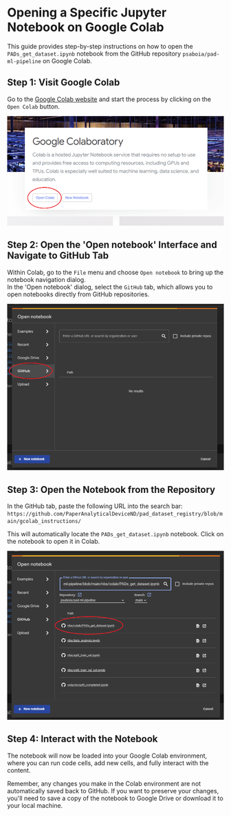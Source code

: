 # Opening a Specific Jupyter Notebook on Google Colab

This guide provides step-by-step instructions on how to open the `PADs_get_dataset.ipynb` notebook from the GitHub repository `psaboia/pad-ml-pipeline` on Google Colab.

## Step 1: Visit Google Colab
Go to the [Google Colab website](figs/https://colab.research.google.com/) and start the process by clicking on the `Open Colab` button.

![Google Colab Home](figs/1__gcolab.png)

## Step 2: Open the 'Open notebook' Interface and Navigate to GitHub Tab
Within Colab, go to the `File` menu and choose `Open notebook` to bring up the notebook navigation dialog.\
In the 'Open notebook' dialog, select the `GitHub` tab, which allows you to open notebooks directly from GitHub repositories.

![Open notebook Interface](figs/2__gcolab.png)

## Step 3: Open the Notebook from the Repository
In the GitHub tab, paste the following URL into the search bar:
`https://github.com/PaperAnalyticalDeviceND/pad_dataset_registry/blob/main/gcolab_instructions/`

This will automatically locate the `PADs_get_dataset.ipynb` notebook. Click on the notebook to open it in Colab.

![Select Notebook](figs/3__gcolab.png)

## Step 4: Interact with the Notebook
The notebook will now be loaded into your Google Colab environment, where you can run code cells, add new cells, and fully interact with the content.

Remember, any changes you make in the Colab environment are not automatically saved back to GitHub. If you want to preserve your changes, you'll need to save a copy of the notebook to Google Drive or download it to your local machine.
